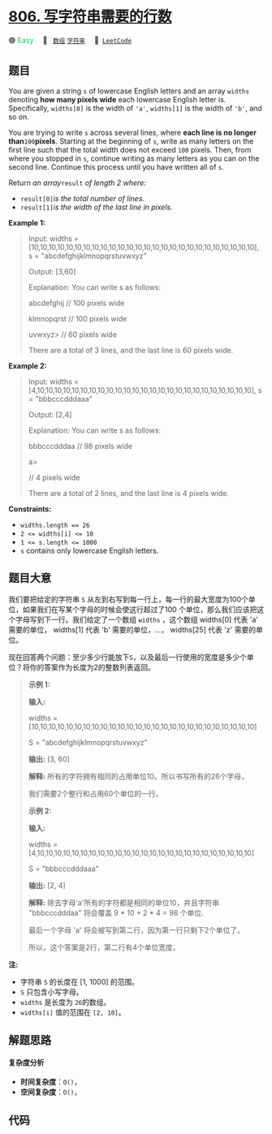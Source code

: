 # [806. 写字符串需要的行数](https://leetcode.com/problems/number-of-lines-to-write-string)

🟢 <font color=#15bd66>Easy</font>&emsp; 🔖&ensp; [`数组`](/tag/array.md) [`字符串`](/tag/string.md)&emsp; 🔗&ensp;[`LeetCode`](https://leetcode.com/problems/number-of-lines-to-write-string)

## 题目

You are given a string `s` of lowercase English letters and an array `widths`
denoting **how many pixels wide** each lowercase English letter is.
Specifically, `widths[0]` is the width of `'a'`, `widths[1]` is the width of
`'b'`, and so on.

You are trying to write `s` across several lines, where **each line is no
longer than**`100`**pixels**. Starting at the beginning of `s`, write as many
letters on the first line such that the total width does not exceed `100`
pixels. Then, from where you stopped in `s`, continue writing as many letters
as you can on the second line. Continue this process until you have written
all of `s`.

Return _an array_`result` _of length 2 where:_

  * `result[0]`_is the total number of lines._
  * `result[1]`_is the width of the last line in pixels._



**Example 1:**

> Input: widths = [10,10,10,10,10,10,10,10,10,10,10,10,10,10,10,10,10,10,10,10,10,10,10,10,10,10], s = "abcdefghijklmnopqrstuvwxyz"
> 
> Output: [3,60]
> 
> Explanation: You can write s as follows:
> 
> abcdefghij  // 100 pixels wide
> 
> klmnopqrst  // 100 pixels wide
> 
> uvwxyz> 
>   // 60 pixels wide
> 
> There are a total of 3 lines, and the last line is 60 pixels wide.

**Example 2:**

> Input: widths = [4,10,10,10,10,10,10,10,10,10,10,10,10,10,10,10,10,10,10,10,10,10,10,10,10,10], s = "bbbcccdddaaa"
> 
> Output: [2,4]
> 
> Explanation: You can write s as follows:
> 
> bbbcccdddaa  // 98 pixels wide
> 
> a> 
> > 
> > 
> // 4 pixels wide
> 
> There are a total of 2 lines, and the last line is 4 pixels wide.



**Constraints:**

  * `widths.length == 26`
  * `2 <= widths[i] <= 10`
  * `1 <= s.length <= 1000`
  * `s` contains only lowercase English letters.


## 题目大意

我们要把给定的字符串 `S` 从左到右写到每一行上，每一行的最大宽度为100个单位，如果我们在写某个字母的时候会使这行超过了100
个单位，那么我们应该把这个字母写到下一行。我们给定了一个数组 `widths` ，这个数组 widths[0] 代表 'a' 需要的单位，
widths[1] 代表 'b' 需要的单位，...， widths[25] 代表 'z' 需要的单位。

现在回答两个问题：至少多少行能放下`S`，以及最后一行使用的宽度是多少个单位？将你的答案作为长度为2的整数列表返回。

> 
> 
> 
> 
> 
> **示例 1:**
> 
> **输入:** 
> 
> widths = [10,10,10,10,10,10,10,10,10,10,10,10,10,10,10,10,10,10,10,10,10,10,10,10,10,10]
> 
> S = "abcdefghijklmnopqrstuvwxyz"
> 
> **输出:** [3, 60]
> 
> **解释:** 所有的字符拥有相同的占用单位10。所以书写所有的26个字母，
> 
> 我们需要2个整行和占用60个单位的一行。
> 
> 
> 
> 
> 
> 
> 
> **示例 2:**
> 
> **输入:** 
> 
> widths = [4,10,10,10,10,10,10,10,10,10,10,10,10,10,10,10,10,10,10,10,10,10,10,10,10,10]
> 
> S = "bbbcccdddaaa"
> 
> **输出:** [2, 4]
> 
> **解释:** 除去字母'a'所有的字符都是相同的单位10，并且字符串 "bbbcccdddaa" 将会覆盖 9 * 10 + 2 * 4 = 98 个单位.
> 
> 最后一个字母 'a' 将会被写到第二行，因为第一行只剩下2个单位了。
> 
> 所以，这个答案是2行，第二行有4个单位宽度。
> 
> 



**注:**

  * 字符串 `S` 的长度在 [1, 1000] 的范围。
  * `S` 只包含小写字母。
  * `widths` 是长度为 `26`的数组。
  * `widths[i]` 值的范围在 `[2, 10]`。


## 解题思路

#### 复杂度分析

- **时间复杂度**：`O()`，
- **空间复杂度**：`O()`，

## 代码

```javascript

```